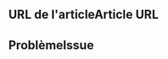 <!---
Welcome to the Office Add-ins documentation repository.

To report an issue with the Office-Add-ins documentation, please provide the article URL and describe the issue below. Alternatively, if you want to submit a pull request with your recommended documentation changes, we will review your contributions and update our documentation accordingly.

If your issue is not related to the Office Add-ins documentation, please post it to one of the following channels instead:

- To ask a question about using the Office.js API, post your question to Stack Overflow and tag it with the "office-js" tag (http://stackoverflow.com/questions/tagged/office-js).

- To report an issue with the Office.js API or platform, create the issue in the OfficeDev/office-js repository (https://github.com/OfficeDev/office-js), which members of the product team monitor for customer-reported issues.

- To submit a feature request for the Office.js API or platform, post your idea under Microsoft 365 on Q&A (https://docs.microsoft.com/answers/products/m365), or if the feature request already exists there, add your vote for it.
-->

<!--- Provide a general summary of the documentation issue in the Title above -->

## <a name="article-url"></a><span data-ttu-id="ed360-101">URL de l'article</span><span class="sxs-lookup"><span data-stu-id="ed360-101">Article URL</span></span>
<!-- Provide the URL of the article that this documentation issue relates to -->

## <a name="issue"></a><span data-ttu-id="ed360-102">Problème</span><span class="sxs-lookup"><span data-stu-id="ed360-102">Issue</span></span>
<!-- Provide a thorough description of the documentation issue -->
